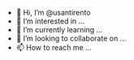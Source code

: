 - 👋 Hi, I’m @usantirento
- 👀 I’m interested in ...
- 🌱 I’m currently learning ...
- 💞️ I’m looking to collaborate on ...
- 📫 How to reach me ...

<!---
usantirento/usantirento is a ✨ special ✨ repository because its `README.md` (this file) appears on your GitHub profile.
You can click the Preview link to take a look at your changes.
--->
